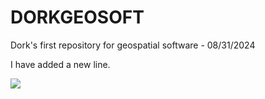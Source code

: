 # DORKGEOSOFT

Dork's first repository for geospatial software - 08/31/2024

I have added a new line.

![](https://i.gifer.com/Jn0X.gif)